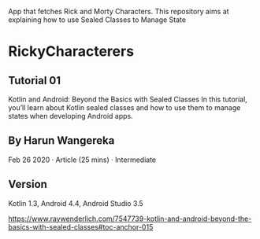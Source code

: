 App that fetches Rick and Morty Characters. This repository aims at explaining how to use Sealed Classes to Manage State
# RickyCharacterers

## Tutorial 01

Kotlin and Android: Beyond the Basics with Sealed Classes
In this tutorial, you’ll learn about Kotlin sealed classes and how to use them to manage states when developing Android apps.

## By Harun Wangereka
Feb 26 2020 · Article (25 mins) · Intermediate

## Version
Kotlin 1.3, Android 4.4, Android Studio 3.5

https://www.raywenderlich.com/7547739-kotlin-and-android-beyond-the-basics-with-sealed-classes#toc-anchor-015
